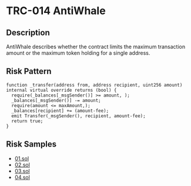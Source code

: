 
# TRC-014 AntiWhale
## Description

AntiWhale describes whether the contract limits the maximum transaction amount or the maximum token holding for a single address. 

## Risk Pattern

```solidity
function _transfer(address from, address recipient, uint256 amount) internal virtual override returns (bool) {
  require(_balances[_msgSender()] >= amount, );
  _balances[_msgSender()] -= amount;
  require(amount <= maxAmount,);
  _balances[recipient] += (amount-fee);
  emit Transfer(_msgSender(), recipient, amount-fee);
  return true;
}
```

## Risk Samples
 
- [01.sol](https://github.com/cryptousersecurity/token-risk-classification/blob/main/src/TRC-014/samples/01.sol) 
- [02.sol](https://github.com/cryptousersecurity/token-risk-classification/blob/main/src/TRC-014/samples/02.sol) 
- [03.sol](https://github.com/cryptousersecurity/token-risk-classification/blob/main/src/TRC-014/samples/03.sol) 
- [04.sol](https://github.com/cryptousersecurity/token-risk-classification/blob/main/src/TRC-014/samples/04.sol)
